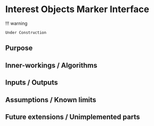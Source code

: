 # Interest Objects Marker Interface

!!! warning

    Under Construction

## Purpose

## Inner-workings / Algorithms

## Inputs / Outputs

## Assumptions / Known limits

## Future extensions / Unimplemented parts
